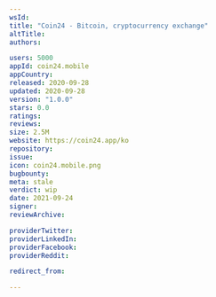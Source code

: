 ```yaml
---
wsId: 
title: "Coin24 - Bitcoin, cryptocurrency exchange"
altTitle: 
authors:

users: 5000
appId: coin24.mobile
appCountry: 
released: 2020-09-28
updated: 2020-09-28
version: "1.0.0"
stars: 0.0
ratings: 
reviews: 
size: 2.5M
website: https://coin24.app/ko
repository: 
issue: 
icon: coin24.mobile.png
bugbounty: 
meta: stale
verdict: wip
date: 2021-09-24
signer: 
reviewArchive:

providerTwitter: 
providerLinkedIn: 
providerFacebook: 
providerReddit: 

redirect_from:

---
```


